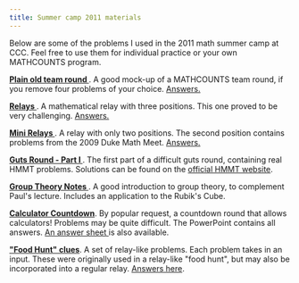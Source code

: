 ```yaml
---
title: Summer camp 2011 materials
---
```


<p>
Below are some of the problems I used in the 2011 math summer camp at CCC.  Feel free to use them for individual practice or your own MATHCOUNTS program.
</p>

<p>
<b><a href="/camp2011/PlainOldContestDay2noanswers.doc"> Plain old team round </a></b>.  A good mock-up of a MATHCOUNTS team round, if you remove four problems of your choice.  <a href="/camp2011/PlainOldContestDay2.doc">Answers.</a>
</p>

<p>
<b><a href="/camp2011/Mass Relay na.docx">Relays </a></b>.  A mathematical relay with three positions.  This one proved to be very challenging.  <a href="/camp2011/Mass Relay.docx">Answers.</a>
</p>

<p>
<b><a href="/camp2011/Mini Relay no answers.docx"> Mini Relays </a></b>.  A relay with only two positions.  The second position contains problems from the 2009 Duke Math Meet.  <a href="/camp2011/Mini Relay.docx">Answers.</a>
</p>

<p>
<b><a href="/camp2011/Guts part 1.docx"> Guts Round - Part I </a></b>.  The first part of a difficult guts round, containing real HMMT problems.  Solutions can be found on the <a href="http://web.mit.edu/hmmt/www/datafiles/solutions/" target="_blank">official HMMT website</a>. 
</p>

<p>
<b><a href="http://dogschool.tripod.com" target="_blank"> Group Theory Notes </a></b>.  A good introduction to group theory, to complement Paul's lecture.  Includes an application to the Rubik's Cube.
</p>

<p>
<b><a href="/camp2011/Countdown++.pptx" target="_blank"> Calculator Countdown</a></b>.  By popular request, a countdown round that allows calculators!  Problems may be quite difficult.  The PowerPoint contains all answers.  <a href="/camp2011/Countdown++ Answers.docx" target="_blank"> An answer sheet </a> is also available.
</p>

<p>
<b><a href="/camp2011/Food Hunt Clues na.docx" target="_blank"> "Food Hunt" clues</a></b>.  A set of relay-like problems.  Each problem takes in an input.  These were originally used in a relay-like "food hunt", but may also be incorporated into a regular relay.  <a href="/camp2011/Food Hunt Clues.docx"> Answers here</a>.
</p>
